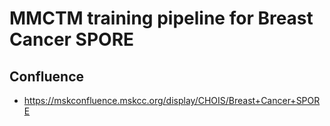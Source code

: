 # MMCTM training pipeline for Breast Cancer SPORE

## Confluence
- https://mskconfluence.mskcc.org/display/CHOIS/Breast+Cancer+SPORE
